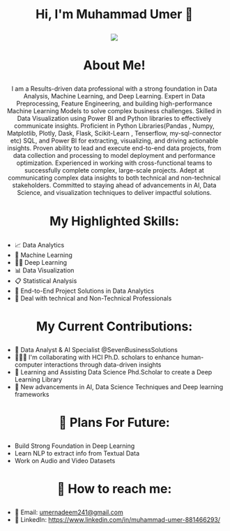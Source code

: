 # <p align="center">Hi, I'm Muhammad Umer 👋 <p>
<p align="center">
  <img src="https://readme-typing-svg.demolab.com?font=Fira+Code&weight=500&size=25&duration=3000&pause=1000&color=03C0FF&center=true&width=500&lines=Data+Analyst+and+AI+Specialist;End+To+End+Projects+Solution;Microsoft+PowerBI;+Microsoft+Excel;Proficient+in+Python;Streamlit+and+Flask;Machine+Learning+Engineer;Deep+Learning+Engineer;Always+learning+new+tech!">
</p>

# <p align="center">About Me!<p>
<p align="center">
I am a Results-driven data professional with a strong foundation in Data Analysis, Machine Learning, and Deep Learning. Expert in Data Preprocessing, Feature Engineering, and building high-performance Machine Learning Models to solve complex business challenges. Skilled in Data Visualization using Power BI and Python libraries to effectively communicate insights. Proficient in Python Libraries(Pandas , Numpy, Matplotlib, Plotly, Dask, Flask, Scikit-Learn , Tenserflow, my-sql-connector etc)  SQL, and Power BI for extracting, visualizing, and driving actionable insights. Proven ability to lead and execute end-to-end data projects, from data collection and processing to model deployment and performance optimization. Experienced in working with cross-functional teams to successfully complete complex, large-scale projects. Adept at communicating complex data insights to both technical and non-technical stakeholders. Committed to staying ahead of advancements in AI, Data Science, and visualization techniques to deliver impactful solutions.
<p>

#  <p align="center">My Highlighted Skills:<p>
- 📈 Data Analytics
- 🤖 Machine Learning
- 👨‍💻 Deep Learning
- 📊 Data Visualization
- 📋 Statistical Analysis
- :open_file_folder: End-to-End Project Solutions in Data Analytics
- 🤝 Deal with technical and Non-Technical Professionals 


# <p align="center">My Current Contributions:<p>
- :briefcase: Data Analyst & AI Specialist @SevenBusinessSolutions
- 🧑🏻‍💻 I'm collaborating with HCI Ph.D. scholars to enhance human-computer interactions through data-driven insights
- 📖 Learning and Assisting Data Science Phd.Scholar to create a Deep Learning Library 
- :mag_right: New advancements in AI, Data Science Techniques and Deep learning frameworks


# <p align="center">:dart: Plans For Future:<p>
- Build Strong Foundation in Deep Learning
- Learn NLP to extract info from Textual Data
- Work on Audio and Video Datasets

# <p align="center"> 💬 How to reach me:<p>
- :e-mail: Email: umernadeem241@gmail.com
- 🪪 LinkedIn: https://www.linkedin.com/in/muhammad-umer-881466293/

